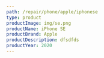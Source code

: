 ```yaml
---
path: /repair/phone/apple/iphonese
type: product
productImage: img/se.png
productName: iPhone SE
productBrand: Apple
productDescription: dfsdfds
productYear: 2020
---
```

